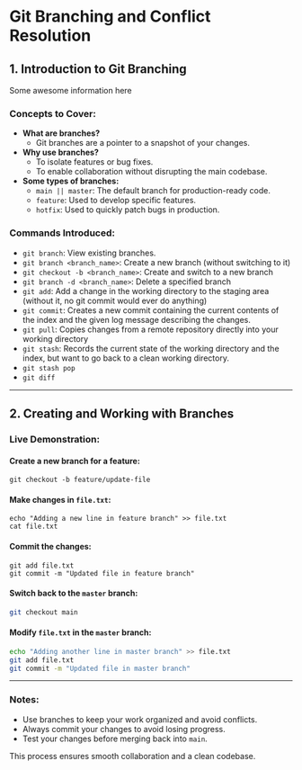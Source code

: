 # Git Branching and Conflict Resolution

## 1. Introduction to Git Branching
Some awesome information here
### Concepts to Cover:
- **What are branches?**
  - Git branches are a pointer to a snapshot of your changes.
- **Why use branches?**
  - To isolate features or bug fixes.
  - To enable collaboration without disrupting the main codebase.
- **Some types of branches:**
  - `main || master`: The default branch for production-ready code.
  - `feature`: Used to develop specific features.
  - `hotfix`: Used to quickly patch bugs in production.

### Commands Introduced:
- `git branch`: View existing branches.
- `git branch <branch_name>`: Create a new branch (without switching to it)
- `git checkout -b <branch_name>`: Create and switch to a new branch
- `git branch -d <branch_name>`: Delete a specified branch
- `git add`:  Add a change in the working directory to the staging area (without it, no git commit would ever do anything)
- `git commit`: Creates a new commit containing the current contents of the index and the given log message describing the changes.
- `git pull`: Copies changes from a remote repository directly into your working directory
- `git stash`: Records the current state of the working directory and the index, but want to go back to a clean working directory.
- `git stash pop`
- `git diff`
---

## 2. Creating and Working with Branches

### Live Demonstration:

#### Create a new branch for a feature:
```
git checkout -b feature/update-file
```

#### Make changes in `file.txt`:
```
echo "Adding a new line in feature branch" >> file.txt
cat file.txt
```

#### Commit the changes:
```
git add file.txt
git commit -m "Updated file in feature branch"
```

#### Switch back to the `master` branch:
```bash
git checkout main
```

#### Modify `file.txt` in the `master` branch:
```bash
echo "Adding another line in master branch" >> file.txt
git add file.txt
git commit -m "Updated file in master branch"
```

---

### Notes:
- Use branches to keep your work organized and avoid conflicts.
- Always commit your changes to avoid losing progress.
- Test your changes before merging back into `main`.

This process ensures smooth collaboration and a clean codebase.
